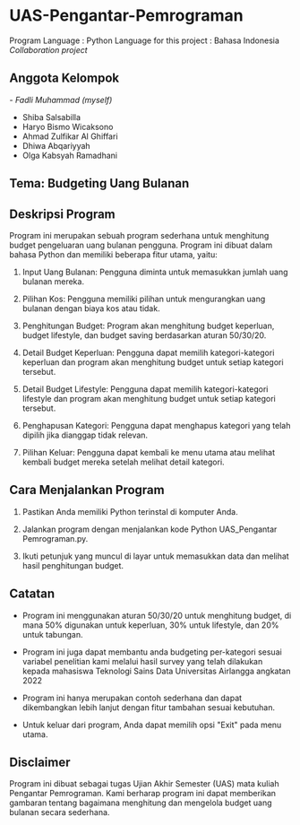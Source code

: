 # UAS-Pengantar-Pemrograman
Program Language : Python
Language for this project : Bahasa Indonesia
*Collaboration project*

## Anggota Kelompok
*- Fadli Muhammad (myself)*
- Shiba Salsabilla
- Haryo Bismo Wicaksono
- Ahmad Zulfikar Al Ghiffari
- Dhiwa Abqariyyah
- Olga Kabsyah Ramadhani

## Tema: Budgeting Uang Bulanan

## Deskripsi Program
Program ini merupakan sebuah program sederhana untuk menghitung budget pengeluaran uang bulanan pengguna. Program ini dibuat dalam bahasa Python dan memiliki beberapa fitur utama, yaitu:

1. Input Uang Bulanan: Pengguna diminta untuk memasukkan jumlah uang bulanan mereka.

2. Pilihan Kos: Pengguna memiliki pilihan untuk mengurangkan uang bulanan dengan biaya kos atau tidak.

3. Penghitungan Budget: Program akan menghitung budget keperluan, budget lifestyle, dan budget saving berdasarkan aturan 50/30/20.

4. Detail Budget Keperluan: Pengguna dapat memilih kategori-kategori keperluan dan program akan menghitung budget untuk setiap kategori tersebut.

5. Detail Budget Lifestyle: Pengguna dapat memilih kategori-kategori lifestyle dan program akan menghitung budget untuk setiap kategori tersebut.

6. Penghapusan Kategori: Pengguna dapat menghapus kategori yang telah dipilih jika dianggap tidak relevan.

7. Pilihan Keluar: Pengguna dapat kembali ke menu utama atau melihat kembali budget mereka setelah melihat detail kategori.

## Cara Menjalankan Program
1. Pastikan Anda memiliki Python terinstal di komputer Anda.

2. Jalankan program dengan menjalankan kode Python UAS_Pengantar Pemrograman.py.

3. Ikuti petunjuk yang muncul di layar untuk memasukkan data dan melihat hasil penghitungan budget.

## Catatan
- Program ini menggunakan aturan 50/30/20 untuk menghitung budget, di mana 50% digunakan untuk keperluan, 30% untuk lifestyle, dan 20% untuk tabungan.

- Program ini juga dapat membantu anda budgeting per-kategori sesuai variabel penelitian kami melalui hasil survey yang telah dilakukan kepada mahasiswa Teknologi Sains Data Universitas Airlangga angkatan 2022

- Program ini hanya merupakan contoh sederhana dan dapat dikembangkan lebih lanjut dengan fitur tambahan sesuai kebutuhan.

- Untuk keluar dari program, Anda dapat memilih opsi "Exit" pada menu utama.

## Disclaimer
Program ini dibuat sebagai tugas Ujian Akhir Semester (UAS) mata kuliah Pengantar Pemrograman. Kami berharap program ini dapat memberikan gambaran tentang bagaimana menghitung dan mengelola budget uang bulanan secara sederhana.
